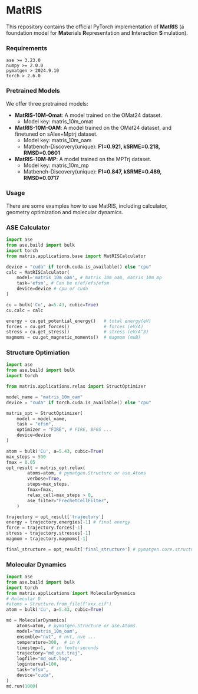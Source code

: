 # MatRIS

This repository contains the official PyTorch implementation of **MatRIS** (a foundation model for **Mat**erials **R**epresentation and **I**nteraction **S**imulation). 

### Requirements

```
ase >= 3.23.0
numpy >= 2.0.0
pymatgen > 2024.9.10
torch > 2.6.0
```



### Pretrained Models

We offer three pretrained models:

   - **MatRIS-10M-Omat**: A model trained on the OMat24 dataset.
     - Model key: matris_10m_omat
   - **MatRIS-10M-OAM**: A model trained on the OMat24 dataset, and finetuned on sAlex+Mptrj dataset.
     - Model key: matris_10m_oam
     - Matbench-Discovery(unique): **F1=0.921, kSRME=0.218, RMSD=0.0601**
   - **MatRIS-10M-MP**: A model trained on the MPTrj dataset.
     - Model key: matris_10m_mp
     - Matbench-Discovery(unique): **F1=0.847, kSRME=0.489, RMSD=0.0717**



###  Usage

There are some examples how to use MatRIS, including calculator, geometry optimization and molecular dynamics.

### ASE Calculator

```python
import ase
from ase.build import bulk
import torch
from matris.applications.base import MatRISCalculator

device = "cuda" if torch.cuda.is_available() else "cpu"
calc = MatRISCalculator(
    model='matris_10m_oam', # matris_10m_oam, matris_10m_mp
    task='efsm', # Can be e/ef/efs/efsm 
    device=device # cpu or cuda
)

cu = bulk('Cu', a=5.43, cubic=True)
cu.calc = calc

energy = cu.get_potential_energy()   # total energy(eV)
forces = cu.get_forces()             # forces (eV/A)          
stress = cu.get_stress()             # stress (eV/A^3)  
magmoms = cu.get_magnetic_moments()  # magmom (muB)
```


### Structure Optimiation

```python
import ase
from ase.build import bulk
import torch

from matris.applications.relax import StructOptimizer

model_name = "matris_10m_oam"
device = "cuda" if torch.cuda.is_available() else "cpu"

matris_opt = StructOptimizer(
    model = model_name, 
    task = "efsm",
    optimizer = "FIRE", # FIRE, BFGS ...
    device=device
)

atom = bulk('Cu', a=5.43, cubic=True)
max_steps = 500
fmax = 0.05
opt_result = matris_opt.relax(
        atoms=atom, # pymatgen.Structure or ase.Atoms
        verbose=True,
        steps=max_steps,
        fmax=fmax,
        relax_cell=max_steps > 0,
        ase_filter="FrechetCellFilter",
    )

trajectory = opt_result['trajectory']
energy = trajectory.energies[-1] # final energy
force = trajectory.forces[-1]
stress = trajectory.stresses[-1]
magmom = trajectory.magmoms[-1]

final_structure = opt_result['final_structure'] # pymatgen.core.structure.Structure

```


### Molecular Dynamics 

```python
import ase
from ase.build import bulk
import torch
from matris.applications import MolecularDynamics
# Molecular D
#atoms = Structure.from_file(f"xxx.cif")
atom = bulk('Cu', a=5.43, cubic=True)

md = MolecularDynamics(
    atoms=atom, # pymatgen.Structure or ase.Atoms
    model="matris_10m_oam",
    ensemble="nvt", # nvt, nve ...
    temperature=300,  # in K
    timestep=1,  # in femto-seconds
    trajectory="md_out.traj",
    logfile="md_out.log",
    loginterval=100,
    task="efsm",
    device="cuda",
)
md.run(1000)
```

